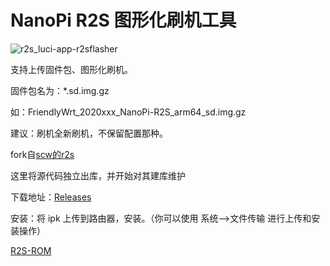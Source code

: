 # NanoPi R2S 图形化刷机工具

![r2s_luci-app-r2sflasher](https://github.com/kongfl888/luci-app-r2sflasher/workflows/r2s_luci-app-r2sflasher/badge.svg)

支持上传固件包、图形化刷机。

固件包名为：\*.sd.img.gz

如：FriendlyWrt_2020xxx_NanoPi-R2S_arm64_sd.img.gz

建议：刷机全新刷机，不保留配置那种。

fork自[scw的r2s](https://github.com/songchenwen/nanopi-r2s/tree/master/luci-app-r2sflasher)

这里将源代码独立出库，并开始对其建库维护

下载地址：[Releases](https://github.com/kongfl888/luci-app-r2sflasher/releases)

安装：将 ipk 上传到路由器，安装。（你可以使用 系统-->文件传输 进行上传和安装操作）

[R2S-ROM](https://github.com/kongfl888/OpenWrt4R2S)
